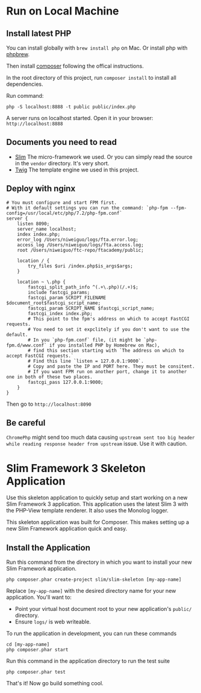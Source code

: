 # Run on Local Machine

## Install latest PHP

You can install globally with `brew install php` on Mac. Or install php with [phpbrew](https://github.com/phpbrew/phpbrew).

Then install [composer](https://getcomposer.org/doc/00-intro.md) following the offical instructions.

In the root directory of this project, run `composer install` to install all dependencies.

Run command:

```
php -S localhost:8888 -t public public/index.php
```

A server runs on localhost started. Open it in your browser: `http://localhost:8888`


## Documents you need to read

* [Slim](https://www.slimframework.com/) The micro-framework we used. Or you can simply read the source in the `vendor` directory. It's very short.
* [Twig](https://twig.symfony.com/) The template engine we used in this project.

## Deploy with nginx

```
# You must configure and start FPM first.
# With it default settings you can run the command: `php-fpm --fpm-config=/usr/local/etc/php/7.2/php-fpm.conf`
server {
    listen 8090;
    server_name localhost;
    index index.php;
    error_log /Users/niweiguo/logs/fta.error.log;
    access_log /Users/niweiguo/logs/fta.access.log;
    root /Users/niweiguo/ftc-repo/ftacademy/public;
    
    location / {
        try_files $uri /index.php$is_args$args;
    }

    location ~ \.php {
        fastcgi_split_path_info ^(.+\.php)(/.+)$;
        include fastcgi_params;
        fastcgi_param SCRIPT_FILENAME $document_root$fastcgi_script_name;
        fastcgi_param SCRIPT_NAME $fastcgi_script_name;
        fastcgi_index index.php;
        # This point to the fpm's address on which to accept FastCGI requests.
        # You need to set it expclitely if you don't want to use the default.
        # In you `php-fpm.conf` file, (it might be `php-fpm.d/www.conf` if you installed PHP by Homebrew on Mac),
        # find this section starting with `The address on which to accept FastCGI requests.`
        # Find this line `listen = 127.0.0.1:9000`.
        # Copy and paste the IP and PORT here. They must be consitent.
        # If you want FPM run on another port, change it to another one in both of these two places.
        fastcgi_pass 127.0.0.1:9000;
    }
}
```

Then go to `http://localhost:8090`

## Be careful

`ChromePhp` might send too much data causing `upstream sent too big header while reading response header from upstream` issue. Use it with caution.

# Slim Framework 3 Skeleton Application

Use this skeleton application to quickly setup and start working on a new Slim Framework 3 application. This application uses the latest Slim 3 with the PHP-View template renderer. It also uses the Monolog logger.

This skeleton application was built for Composer. This makes setting up a new Slim Framework application quick and easy.

## Install the Application

Run this command from the directory in which you want to install your new Slim Framework application.

    php composer.phar create-project slim/slim-skeleton [my-app-name]

Replace `[my-app-name]` with the desired directory name for your new application. You'll want to:

* Point your virtual host document root to your new application's `public/` directory.
* Ensure `logs/` is web writeable.

To run the application in development, you can run these commands 

	cd [my-app-name]
	php composer.phar start

Run this command in the application directory to run the test suite

	php composer.phar test

That's it! Now go build something cool.

